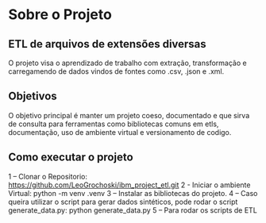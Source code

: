 # Sobre o Projeto

## ETL de arquivos de extensões diversas

O projeto visa o aprendizado de trabalho com extração, transformação e carregamendo de dados vindos de fontes como .csv, .json e .xml.

## Objetivos

O objetivo principal é manter um projeto coeso, documentado e que sirva de consulta para ferramentas como bibliotecas comuns em etls, documentação, uso de ambiente virtual e versionamento de codigo.

## Como executar o projeto

1 – Clonar o Repositorio: https://github.com/LeoGrochoski/ibm_project_etl.git
2 - Iniciar o ambiente Virtual: python -m venv .venv
3 – Instalar as bibliotecas do projeto.
4 – Caso queira utilizar o script para gerar dados sintéticos, pode rodar o script generate_data.py: python generate_data.py
5 – Para rodar os scripts de ETL

